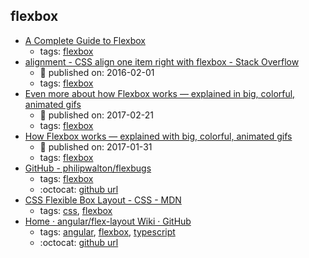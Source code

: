 flexbox 
---
* [A Complete Guide to Flexbox](https://css-tricks.com/snippets/css/a-guide-to-flexbox/)
    * tags: [flexbox](../tags/flexbox.md)
* [alignment - CSS align one item right with flexbox - Stack Overflow](https://stackoverflow.com/questions/35269947/css-align-one-item-right-with-flexbox)
    * :calendar: published on: 2016-02-01
    * tags: [flexbox](../tags/flexbox.md)
* [Even more about how Flexbox works — explained in big, colorful, animated gifs](https://medium.freecodecamp.org/even-more-about-how-flexbox-works-explained-in-big-colorful-animated-gifs-a5a74812b053)
    * :calendar: published on: 2017-02-21
    * tags: [flexbox](../tags/flexbox.md)
* [How Flexbox works — explained with big, colorful, animated gifs](https://medium.freecodecamp.org/an-animated-guide-to-flexbox-d280cf6afc35)
    * :calendar: published on: 2017-01-31
    * tags: [flexbox](../tags/flexbox.md)
* [GitHub - philipwalton/flexbugs](https://github.com/philipwalton/flexbugs)
    * tags: [flexbox](../tags/flexbox.md)
    * :octocat: [github url](https://github.com/philipwalton/flexbugs)
* [CSS Flexible Box Layout - CSS - MDN](https://developer.mozilla.org/en-US/docs/Web/CSS/CSS_Flexible_Box_Layout)
    * tags: [css](../tags/css.md), [flexbox](../tags/flexbox.md)
* [Home · angular/flex-layout Wiki · GitHub](https://github.com/angular/flex-layout/wiki)
    * tags: [angular](../tags/angular.md), [flexbox](../tags/flexbox.md), [typescript](../tags/typescript.md)
    * :octocat: [github url](https://github.com/angular/flex-layout)
